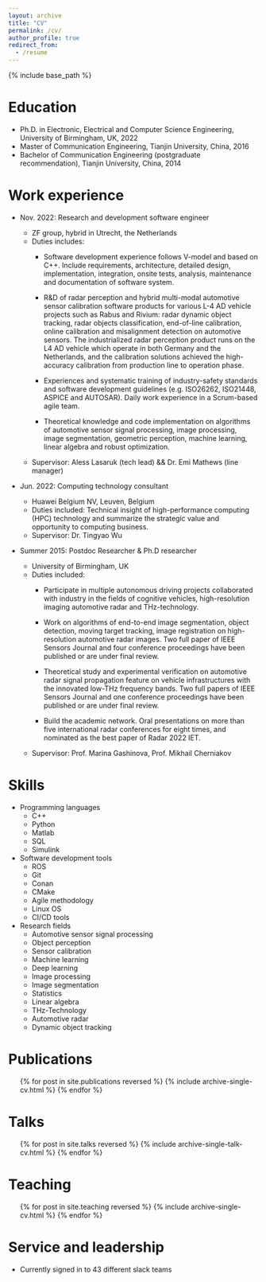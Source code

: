 ```yaml
---
layout: archive
title: "CV"
permalink: /cv/
author_profile: true
redirect_from:
  - /resume
---
```


{% include base_path %}

Education
======
* Ph.D. in Electronic, Electrical and Computer Science Engineering, University of Birmingham, UK, 2022
* Master of Communication Engineering, Tianjin University, China, 2016
* Bachelor of Communication Engineering (postgraduate recommendation), Tianjin University, China, 2014

Work experience
======
* Nov. 2022: Research and development software engineer
  * ZF group, hybrid in Utrecht, the Netherlands
  * Duties includes: 
    * Software development experience follows V-model and based on C++. Include requirements, architecture, detailed design, implementation, integration, onsite tests, analysis, maintenance and documentation of software system.

    * R&D of radar perception and hybrid multi-modal automotive sensor calibration software products for various L-4 AD vehicle projects such as Rabus and Rivium: radar dynamic object tracking, radar objects classification, end-of-line calibration, online calibration and misalignment detection on automotive sensors. The industrialized radar perception product runs on the L4 AD vehicle which operate in both Germany and the Netherlands, and the calibration solutions achieved the high-accuracy calibration from production line to operation phase.

    * Experiences and systematic training of industry-safety standards and software development guidelines (e.g. ISO26262, ISO21448, ASPICE and AUTOSAR). Daily work experience in a Scrum-based agile team.

    * Theoretical knowledge and code implementation on algorithms of automotive sensor signal processing, image processing, image segmentation, geometric perception, machine learning, linear algebra and robust optimization.
  * Supervisor: Aless Lasaruk (tech lead) && Dr. Emi Mathews (line manager)

* Jun. 2022: Computing technology consultant
  * Huawei Belgium NV, Leuven, Belgium
  * Duties included: Technical insight of high-performance computing (HPC) technology and summarize the strategic value and opportunity to computing business.
  * Supervisor: Dr. Tingyao Wu

* Summer 2015: Postdoc Researcher & Ph.D researcher
  * University of Birmingham, UK
  * Duties included: 
    * Participate in multiple autonomous driving projects collaborated with industry in the fields of cognitive vehicles, high-resolution imaging automotive radar and THz-technology.

    * Work on algorithms of end-to-end image segmentation, object detection, moving target tracking, image registration on high-resolution automotive radar images. Two full paper of IEEE Sensors Journal and four conference proceedings have been published or are under final review.

    * Theoretical study and experimental verification on automotive radar signal propagation feature on vehicle infrastructures with the innovated low-THz frequency bands. Two full papers of IEEE Sensors Journal and one conference proceedings have been published or are under final review.

    * Build the academic network. Oral presentations on more than five international radar conferences for eight times, and nominated as the best paper of Radar 2022 IET.
  * Supervisor: Prof. Marina Gashinova, Prof. Mikhail Cherniakov
  
Skills
======
* Programming languages
  * C++
  * Python
  * Matlab
  * SQL
  * Simulink
* Software development tools
  * ROS
  * Git
  * Conan
  * CMake
  * Agile methodology
  * Linux OS
  * CI/CD tools
* Research fields
  * Automotive sensor signal processing
  * Object perception
  * Sensor calibration
  * Machine learning
  * Deep learning
  * Image processing
  * Image segmentation
  * Statistics
  * Linear algebra
  * THz-Technology
  * Automotive radar
  * Dynamic object tracking

Publications
======
  <ul>{% for post in site.publications reversed %}
    {% include archive-single-cv.html %}
  {% endfor %}</ul>
  
Talks
======
  <ul>{% for post in site.talks reversed %}
    {% include archive-single-talk-cv.html  %}
  {% endfor %}</ul>
  
Teaching
======
  <ul>{% for post in site.teaching reversed %}
    {% include archive-single-cv.html %}
  {% endfor %}</ul>
  
Service and leadership
======
* Currently signed in to 43 different slack teams
